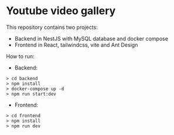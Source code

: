 # Youtube video gallery

This repository contains two projects:

- Backend in NestJS with MySQL database and docker compose
- Frontend in React, tailwindcss, vite and Ant Design

How to run:

- Backend:

```
> cd backend
> npm install
> docker-compose up -d
> npm run start:dev
```

- Frontend:

```
> cd frontend
> npm install
> npm run dev
```

